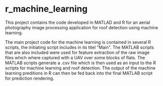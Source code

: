 # r_machine_learning

This project contains the code developed in MATLAD and R for an aerial photography image processing application for roof detection using machine learning.

The main project code for the machine learning is contained in several R scripts, the initiating script includes in its titel "Main". The MATLAB scripts that are also included were used for feature extraction of the raw image files which where captured with a UAV over some blocks of flats. The MATLAB scripts generate a .csv file which is then used as an input to the R scripts for machine learning and roof detection. The output of the machine learning preditions in R can then be fed back into the final MATLAB script for prediction rendering.
